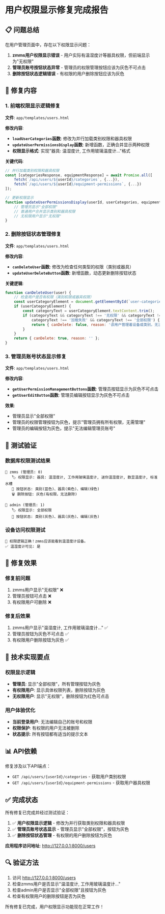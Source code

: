 # 用户权限显示修复完成报告

## 📋 问题总结

在用户管理页面中，存在以下权限显示问题：

1. **zmms用户权限显示错误** - 用户实际有温湿度计等器具权限，但前端显示为"无权限"
2. **管理员账号按钮状态异常** - 管理员的权限管理按钮应该为灰色不可点击
3. **删除按钮状态逻辑错误** - 有权限的用户删除按钮应该为灰色

## 🔧 修复内容

### 1. 前端权限显示逻辑修复

**文件**: `app/templates/users.html`

**修改内容**:
- **`loadUserCategories`函数**: 修改为并行加载类别权限和器具权限
- **`updateUserPermissionsDisplay`函数**: 新增函数，正确合并显示两种权限
- **权限显示格式**: 实现"器具: 温湿度计, 工作用玻璃温度计..."格式

**关键代码**:
```javascript
// 并行加载类别权限和器具权限
const [categoriesResponse, equipmentResponse] = await Promise.all([
    fetch(`/api/users/${userId}/categories`, {...}),
    fetch(`/api/users/${userId}/equipment-permissions`, {...})
]);

// 更新权限显示
function updateUserPermissionsDisplay(userId, userCategories, equipmentPermissions) {
    // 管理员显示"全部权限"
    // 普通用户合并显示类别和器具权限
    // 无权限用户显示"无权限"
}
```

### 2. 删除按钮状态管理修复

**文件**: `app/templates/users.html`

**修改内容**:
- **`canDeleteUser`函数**: 修改为检查任何类型的权限（类别或器具）
- **`updateUserDeleteButton`函数**: 新增函数，动态更新删除按钮状态

**关键逻辑**:
```javascript
function canDeleteUser(user) {
    // 检查用户是否有权限（类别权限或器具权限）
    const userCategoryElement = document.getElementById(`user-categories-${user.id}`);
    if (userCategoryElement) {
        const categoryText = userCategoryElement.textContent.trim();
        if (categoryText && categoryText !== '无权限' && categoryText !== '加载中...' && 
            categoryText !== '加载失败' && categoryText !== '全部权限') {
            return { canDelete: false, reason: '该用户管理着设备或类别，无法删除' };
        }
    }
    return { canDelete: true, reason: '' };
}
```

### 3. 管理员账号状态显示修复

**文件**: `app/templates/users.html`

**修改内容**:
- **`getUserPermissionManagementButtons`函数**: 管理员按钮显示为灰色不可点击
- **`getUserEditButton`函数**: 管理员编辑按钮显示为灰色不可点击

**效果**:
- 管理员显示"全部权限"
- 管理员的权限管理按钮为灰色，提示"管理员拥有所有权限，无需管理"
- 管理员的编辑按钮为灰色，提示"无法编辑管理员账号"

## 🧪 测试验证

### 数据库权限测试结果

```
👤 zmms (管理员: 0)
   🏷️ 权限显示: 器具: 温湿度计, 工作用玻璃温度计, 迷你温湿度计, 数显温度计, 标准水槽
   🔘 按钮状态: 类别(蓝色)、器具(紫色)、编辑(绿色)
   🗑️ 删除按钮: 灰色(有权限，无法删除)

👤 admin (管理员: 1)
   🏷️ 权限显示: 全部权限
   🔘 按钮状态: 类别(灰色)、器具(灰色)、编辑(灰色)
```

### 设备访问权限测试

```
🎉 权限逻辑正确！zmms应该能看到温湿度计设备。
✅ 温湿度计可见: 是
```

## 📱 修复效果

### 修复前问题
1. zmms用户显示"无权限" ❌
2. 管理员按钮可点击 ❌
3. 有权限用户可删除 ❌

### 修复后效果
1. zmms用户显示"温湿度计, 工作用玻璃温度计..." ✅
2. 管理员按钮为灰色不可点击 ✅
3. 有权限用户删除按钮为灰色 ✅

## 🎯 技术实现要点

### 权限显示逻辑
- **管理员**: 显示"全部权限"，所有管理按钮为灰色
- **有权限用户**: 显示具体权限列表，删除按钮为灰色
- **无权限用户**: 显示"无权限"，删除按钮为红色可点击

### 用户体验优化
- **当前登录用户**: 无法编辑自己的账号和权限
- **权限保护**: 有权限的用户无法被删除
- **状态提示**: 所有按钮都有适当的提示文本

## 📊 API依赖

修复涉及以下API端点：
- `GET /api/users/{userId}/categories` - 获取用户类别权限
- `GET /api/users/{userId}/equipment-permissions` - 获取用户器具权限

## ✅ 完成状态

所有修复已完成并经过测试验证：

1. ✅ **用户权限显示逻辑** - 修改为并行获取类别权限和器具权限
2. ✅ **管理员账号状态显示** - 管理员显示"全部权限"，按钮为灰色
3. ✅ **删除按钮状态管理** - 有权限的用户删除按钮为灰色

**应用程序访问地址**: http://127.0.0.1:8000/users

## 🔍 验证方法

1. 访问 http://127.0.0.1:8000/users
2. 检查zmms用户是否显示"温湿度计, 工作用玻璃温度计..."
3. 检查admin用户是否显示"全部权限"且按钮为灰色
4. 检查有权限用户的删除按钮是否为灰色

所有修复已完成，用户权限显示功能现在正常工作！
